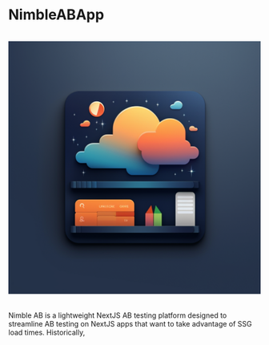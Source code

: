 # NimbleABApp

<br />
  <div align="center">
    <img src="./images/icon.png" alt="Logo" width="fit" height="auto">
  </div>
<br />

Nimble AB is a lightweight NextJS AB testing platform designed to streamline AB testing on NextJS apps that want to take advantage of SSG load times. Historically, 
